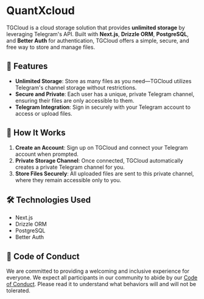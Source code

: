 # QuantXcloud

TGCloud is a cloud storage solution that provides **unlimited storage** by leveraging Telegram's API. Built with **Next.js**, **Drizzle ORM**, **PostgreSQL**, and **Better Auth** for authentication, TGCloud offers a simple, secure, and free way to store and manage files.

## 📖 Features

- **Unlimited Storage**: Store as many files as you need—TGCloud utilizes Telegram's channel storage without restrictions.
- **Secure and Private**: Each user has a unique, private Telegram channel, ensuring their files are only accessible to them.
- **Telegram Integration**: Sign in securely with your Telegram account to access or upload files.

## 🚀 How It Works

1. **Create an Account**: Sign up on TGCloud and connect your Telegram account when prompted.
2. **Private Storage Channel**: Once connected, TGCloud automatically creates a private Telegram channel for you.
3. **Store Files Securely**: All uploaded files are sent to this private channel, where they remain accessible only to you.

## 🛠️ Technologies Used

- Next.js
- Drizzle ORM
- PostgreSQL
- Better Auth

## 🤝 Code of Conduct

We are committed to providing a welcoming and inclusive experience for everyone. We expect all participants in our community to abide by our [Code of Conduct](CODE_OF_CONDUCT.md). Please read it to understand what behaviors will and will not be tolerated.
